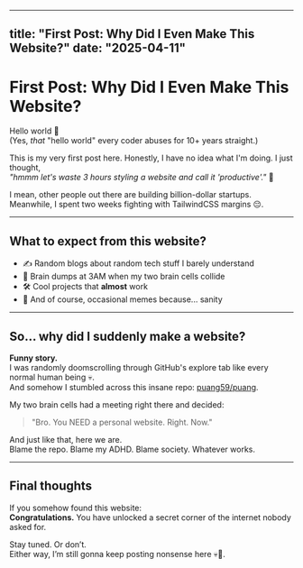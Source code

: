 ---
 title: "First Post: Why Did I Even Make This Website?"
 date: "2025-04-11"
 ---
 
 # First Post: Why Did I Even Make This Website?
 
 Hello world 👋  
 (Yes, *that* "hello world" every coder abuses for 10+ years straight.)
 
 This is my very first post here. Honestly, I have no idea what I'm doing. I just thought,  
 *"hmmm let's waste 3 hours styling a website and call it 'productive'."* 🫡
 
 I mean, other people out there are building billion-dollar startups.  
 Meanwhile, I spent two weeks fighting with TailwindCSS margins 😔.
 
 ---
 
 ## What to expect from this website?
 
 - ✍️ Random blogs about random tech stuff I barely understand
 - 🧠 Brain dumps at 3AM when my two brain cells collide
 - 🛠️ Cool projects that **almost** work
 - 🤡 And of course, occasional memes because... sanity
 
 ---
 
 ## So... why did I suddenly make a website?
 
 **Funny story.**  
 I was randomly doomscrolling through GitHub's explore tab like every normal human being 💀.  
 And somehow I stumbled across this insane repo: [puang59/puang](https://github.com/puang59/puang).
 
 My two brain cells had a meeting right there and decided:  
 > "Bro. You NEED a personal website. Right. Now."
 
 And just like that, here we are.  
 Blame the repo. Blame my ADHD. Blame society. Whatever works.
 
 ---
 
 ## Final thoughts
 
 If you somehow found this website:  
 **Congratulations.** You have unlocked a secret corner of the internet nobody asked for.
 
 Stay tuned. Or don’t.  
 Either way, I’m still gonna keep posting nonsense here 💀🙏.